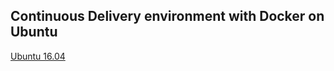 ## Continuous Delivery environment with Docker on Ubuntu

[Ubuntu 16.04](environment/ubuntu16.04/README.md)
